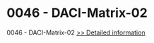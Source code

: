 # 0046 - DACI-Matrix-02
0046 - DACI-Matrix-02
[>> Detailed information](https://secure.shareit.com/shareit/product.html?productid=300912517&affiliateid=200057808)